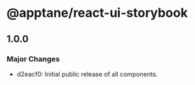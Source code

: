 # @apptane/react-ui-storybook

## 1.0.0
### Major Changes

- d2eacf0: Initial public release of all components.
